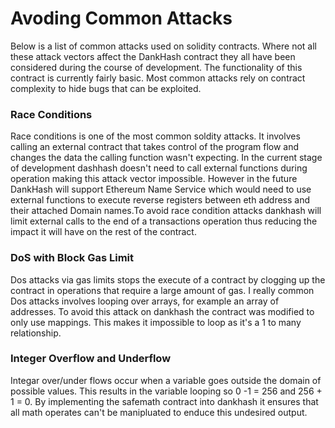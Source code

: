 # Avoding Common Attacks 

Below is a list of common attacks used on solidity contracts. Where not all these attack vectors affect the DankHash contract they all have been considered during the course of development. The functionality of this contract is currently fairly basic. Most common attacks rely on contract complexity to hide bugs that can be exploited.

### Race Conditions
Race conditions is one of the most common soldity attacks. It involves calling an external contract that takes control of the program flow and changes the data the calling function wasn't expecting. In the current stage of development dashhash doesn't need to call external functions during operation making this attack vector impossible. However in the future DankHash will support Ethereum Name Service which would need to use external functions to execute reverse registers between eth address and their attached Domain names.To avoid  race condition attacks dankhash will limit external calls to the end of a transactions operation thus reducing the impact it will have on the rest of the contract.

### DoS with Block Gas Limit
Dos attacks via gas limits stops the execute of a contract by clogging up the contract in operations that require a large amount of gas. I really common Dos attacks involves looping over arrays, for example an array of addresses. To avoid this attack on dankhash the contract was modified to only use mappings. This makes it impossible to loop as it's a 1 to many relationship.

### Integer Overflow and Underflow
Integar over/under flows occur when a variable goes outside the domain of possible values. This results in the variable looping so 0 -1 = 256 and 256 + 1 = 0. By implementing the safemath contract into dankhash it ensures that all math operates can't be manipluated to enduce this undesired output.


